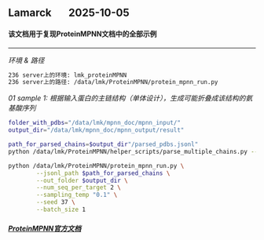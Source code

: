 ## Lamarck &nbsp; &nbsp; &nbsp; 2025-10-05
#### 该文档用于复现ProteinMPNN文档中的全部示例
---

*环境 & 路径*
```bash
236 server上的环境: lmk_proteinMPNN
236 server上的路径: /data/lmk/ProteinMPNN/protein_mpnn_run.py
```

*01  sample 1: 根据输入蛋白的主链结构（单体设计），生成可能折叠成该结构的氨基酸序列*
```bash
folder_with_pdbs="/data/lmk/mpnn_doc/mpnn_input/"
output_dir="/data/lmk/mpnn_doc/mpnn_output/result"

path_for_parsed_chains=$output_dir"/parsed_pdbs.jsonl"
python /data/lmk/ProteinMPNN/helper_scripts/parse_multiple_chains.py --input_path=$folder_with_pdbs --output_path=$path_for_parsed_chains

python /data/lmk/ProteinMPNN/protein_mpnn_run.py \
        --jsonl_path $path_for_parsed_chains \
        --out_folder $output_dir \
        --num_seq_per_target 2 \
        --sampling_temp "0.1" \
        --seed 37 \
        --batch_size 1
```



##### [ProteinMPNN官方文档](https://github.com/dauparas/ProteinMPNN)

























































